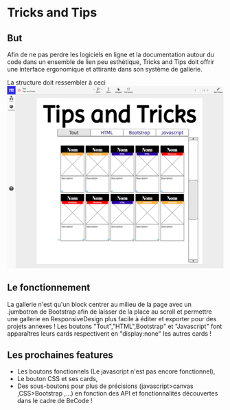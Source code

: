 # Tricks and Tips

## But
Afin de ne pas perdre les logiciels en ligne et la documentation autour du code dans un ensemble de lien peu esthétique, Tricks and Tips doit offrir une interface ergonomique et attirante dans son système de gallerie.

La structure doit ressembler à ceci
![](https://github.com/DzenetanMassart/Tricks-and-Tips/blob/master/assets/pics/visuTricksAndTipsBase.png?raw=true)

## Le fonctionnement
La gallerie n'est qu'un block centrer au milieu de la page avec un .jumbotron de Bootstrap afin de laisser de la place au scroll et permettre une gallerie en ResponsiveDesign plus facile à éditer et exporter pour des projets annexes ! 
Les boutons "Tout","HTML",Bootstrap" et "Javascript" font apparaîtres leurs cards respectivent en "display:none" les autres cards !

## Les prochaines features
- Les boutons fonctionnels (Le javascript n'est pas encore fonctionnel),
- Le bouton CSS et ses cards,
- Des sous-boutons pour plus de précisions (javascript>canvas ,CSS>Bootstrap ,...) en fonction des API et fonctionnalités découvertes dans le cadre de BeCode !

